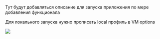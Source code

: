 Тут будут добавляться описание для запуска приложения по мере добавления функционала

Для локального запуска нужно прописать local профиль в VM options
<div style="text-align:left"><img src=images/img.png/></div>

